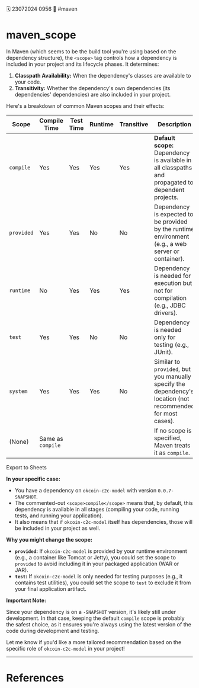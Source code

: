 🗓️ 23072024 0956
📎 #maven

# maven_scope
In Maven (which seems to be the build tool you're using based on the dependency structure), the `<scope>` tag controls how a dependency is included in your project and its lifecycle phases. It determines:

1. **Classpath Availability:** When the dependency's classes are available to your code.
2. **Transitivity:** Whether the dependency's own dependencies (its dependencies' dependencies) are also included in your project.

Here's a breakdown of common Maven scopes and their effects:

|Scope|Compile Time|Test Time|Runtime|Transitive|Description|
|---|---|---|---|---|---|
|`compile`|Yes|Yes|Yes|Yes|**Default scope:** Dependency is available in all classpaths and propagated to dependent projects.|
|`provided`|Yes|Yes|No|No|Dependency is expected to be provided by the runtime environment (e.g., a web server or container).|
|`runtime`|No|Yes|Yes|Yes|Dependency is needed for execution but not for compilation (e.g., JDBC drivers).|
|`test`|Yes|Yes|No|No|Dependency is needed only for testing (e.g., JUnit).|
|`system`|Yes|Yes|Yes|No|Similar to `provided`, but you manually specify the dependency's location (not recommended for most cases).|
|(None)|Same as `compile`||||If no scope is specified, Maven treats it as `compile`.|

Export to Sheets

**In your specific case:**

- You have a dependency on `okcoin-c2c-model` with version `0.0.7-SNAPSHOT`.
- The commented-out `<scope>compile</scope>` means that, by default, this dependency is available in all stages (compiling your code, running tests, and running your application).
- It also means that if `okcoin-c2c-model` itself has dependencies, those will be included in your project as well.

**Why you might change the scope:**

- **`provided`:** If `okcoin-c2c-model` is provided by your runtime environment (e.g., a container like Tomcat or Jetty), you could set the scope to `provided` to avoid including it in your packaged application (WAR or JAR).
- **`test`:** If `okcoin-c2c-model` is only needed for testing purposes (e.g., it contains test utilities), you could set the scope to `test` to exclude it from your final application artifact.

**Important Note:**

Since your dependency is on a `-SNAPSHOT` version, it's likely still under development. In that case, keeping the default `compile` scope is probably the safest choice, as it ensures you're always using the latest version of the code during development and testing.

Let me know if you'd like a more tailored recommendation based on the specific role of `okcoin-c2c-model` in your project!

---

# References
